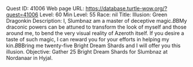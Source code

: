 Quest ID: 41006
Web page URL: https://database.turtle-wow.org/?quest=41006
Level: 60
Min Level: 55
Race: nil
Title: Illusion: Green Dragonkin
Description: I, Slumbnaz am a master of deceptive magic.$B$BMy draconic powers can be attuned to transform the look of myself and those around me, to bend the very visual reality of Azeroth itself. If you desire a taste of such magic, I can reward you for your efforts in helping my kin.$B$BBring me twenty-five Bright Dream Shards and I will offer you this illusion.
Objective: Gather 25 Bright Dream Shards for Slumbnaz at Nordanaar in Hyjal.
